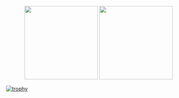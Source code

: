<div align=center>
<img src="https://github-readme-stats.vercel.app/api?username=turulomio&show_icons=true" height="200"/> <img src="http://github-profile-summary-cards.vercel.app/api/cards/most-commit-language?username=turulomio" height="200" />
</div>

[![trophy](https://github-profile-trophy.vercel.app/?username=turulomi)](https://github.com/ryo-ma/github-profile-trophy)

